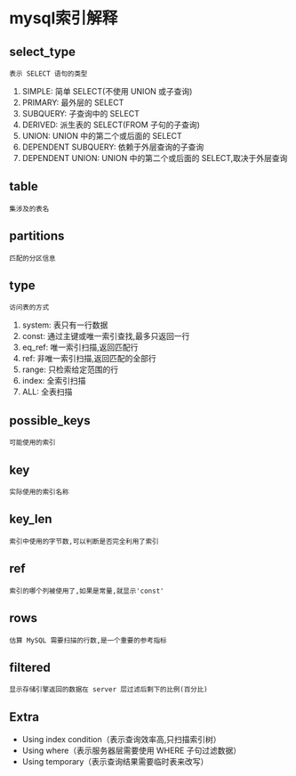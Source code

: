 # mysql索引解释
## select_type
    表示 SELECT 语句的类型
1. SIMPLE: 简单 SELECT(不使用 UNION 或子查询)
2. PRIMARY: 最外层的 SELECT
3. SUBQUERY: 子查询中的 SELECT
4. DERIVED: 派生表的 SELECT(FROM 子句的子查询)
5. UNION: UNION 中的第二个或后面的 SELECT
6. DEPENDENT SUBQUERY: 依赖于外层查询的子查询
7. DEPENDENT UNION: UNION 中的第二个或后面的 SELECT,取决于外层查询

## table
    集涉及的表名
## partitions
    匹配的分区信息
## type
    访问表的方式
1. system: 表只有一行数据
2. const: 通过主键或唯一索引查找,最多只返回一行
3. eq_ref: 唯一索引扫描,返回匹配行
4. ref: 非唯一索引扫描,返回匹配的全部行
5. range: 只检索给定范围的行
6. index: 全索引扫描
7. ALL: 全表扫描
## possible_keys
    可能使用的索引
## key
    实际使用的索引名称
## key_len
    索引中使用的字节数,可以判断是否完全利用了索引
## ref
    索引的哪个列被使用了,如果是常量,就显示'const'
## rows
    估算 MySQL 需要扫描的行数,是一个重要的参考指标
## filtered
    显示存储引擎返回的数据在 server 层过滤后剩下的比例(百分比)
## Extra
- Using index condition（表示查询效率高,只扫描索引树）
- Using where（表示服务器层需要使用 WHERE 子句过滤数据）
- Using temporary（表示查询结果需要临时表来改写）